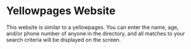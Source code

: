 # Yellowpages Website

This website is similar to a yellowpages.  You can enter the name, age, and/or phone number of anyone in the directory, and all matches to your search criteria will be displayed on the screen.
